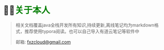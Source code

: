 # 🙎‍♂️<font color='green'>关于本人</font>

> 相关文档覆盖java全栈开发所有知识,持续更新,离线笔记均为markdown格式，推荐使用typora阅读。也可以自己导入有道云笔记等软件中
>
> 邮箱: fxzcloud@gmail.com
> 



